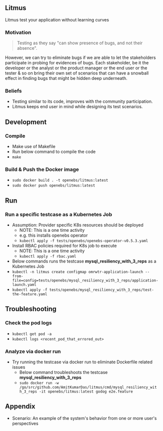 ## Litmus
Litmus test your application without learning curves

### Motivation
>Testing as they say "can show presence of bugs, and not their absence". 

However, we can try to eliminate bugs if we are able to let the stakeholders participate in probing for evidences of bugs. Each stakeholder, be it the developer or the analyst or the product manager or the end user or the tester & so on bring their own set of scenarios that can have a snowball effect in finding bugs that might be hidden deep underneath.

### Beliefs
- Testing similar to its code, improves with the community participation. 
- Litmus keeps end user in mind while designing its test scenarios.

## Development

### Compile
- Make use of Makefile
- Run below command to compile the code
 - `make`

### Build & Push the Docker image
- `sudo docker build . -t openebs/litmus:latest`
- `sudo docker push openebs/litmus:latest`

## Run

### Run a specific testcase as a Kubernetes Job
- Assumption: Provider specific K8s resources should be deployed
  - NOTE: This is a one time activity
  - e.g. this installs openebs operator
  - `kubectl apply -f tests/openebs/openebs-operator-v0.5.3.yaml`
- Install RBAC policies required for K8s job to execute
  - NOTE: This is a one time activity
  - `kubectl apply -f rbac.yaml`
- Below commands runs the testcase **mysql_resiliency_with_3_reps** as a Kubernetes Job
- `kubectl -n litmus create configmap omrwtr-application-launch --from-file=config=tests/openebs/mysql_resiliency_with_3_reps/application-launch.yaml`
- `kubectl apply -f tests/openebs/mysql_resiliency_with_3_reps/test-the-feature.yaml`

## Troubleshooting

### Check the pod logs
- `kubectl get pod -a`
- `kubectl logs <recent_pod_that_errored_out>`

### Analyze via docker run
- Try running the testcase via docker run to eliminate Dockerfile related issues
  - Below command troubleshoots the testcase **mysql_resiliency_with_3_reps**
  - `sudo docker run -w /go/src/github.com/AmitKumarDas/litmus/cmd/mysql_resiliency_with_3_reps -it openebs/litmus:latest godog e2e.feature`

## Appendix
- Scenario: An example of the system's behavior from one or more user's perspectives
